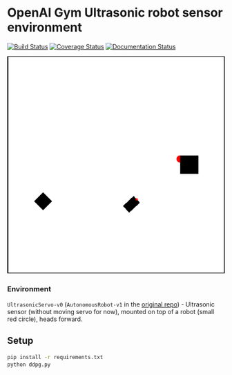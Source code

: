 # OpenAI Gym Ultrasonic robot sensor environment

[![Build Status](https://travis-ci.org/dizcza/gym-ultrasonic.svg?branch=master)](https://travis-ci.org/dizcza/gym-ultrasonic)
[![Coverage Status](https://coveralls.io/repos/github/dizcza/gym-ultrasonic/badge.svg?branch=master)](https://coveralls.io/github/dizcza/gym-ultrasonic?branch=master)
[![Documentation Status](https://readthedocs.org/projects/gym-ultrasonic/badge/?version=latest)](https://gym-ultrasonic.readthedocs.io/en/latest/?badge=latest)

![](docs/images/one-sonar.png)

### Environment
`UltrasonicServo-v0` (`AutonomousRobot-v1` in the [original repo](https://github.com/lelmac/robotsim)) - Ultrasonic sensor (without moving servo for now), mounted on top of a robot (small red circle), heads forward.

## Setup
```bash
pip install -r requirements.txt
python ddpg.py
```
